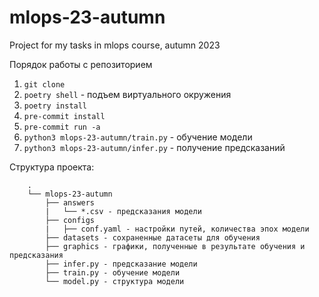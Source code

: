 # mlops-23-autumn

Project for my tasks in mlops course, autumn 2023

Порядок работы с репозиторием

1. `git clone`
2. `poetry shell` - подъем виртуального окружения
3. `poetry install`
4. `pre-commit install`
5. `pre-commit run -a`
6. `python3 mlops-23-autumn/train.py` - обучение модели
7. `python3 mlops-23-autumn/infer.py` - получение предсказаний

Структура проекта:

```
    .
    └── mlops-23-autumn
        ├── answers
        |   └── *.csv - предсказания модели
        ├── configs
        |   ├── conf.yaml - настройки путей, количества эпох модели
        ├── datasets - сохраненные датасеты для обучения
        ├── graphics - графики, полученные в результате обучения и предсказания
        ├── infer.py - предсказание модели
        ├── train.py - обучение модели
        └── model.py - структура модели
```
